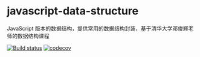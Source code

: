 # javascript-data-structure
JavaScript 版本的数据结构，提供常用的数据结构封装，基于清华大学邓俊辉老师的数据结构课程

[![Build status](https://api.travis-ci.org/open-node/javascript-data-structures.svg?branch=master)](https://travis-ci.org/open-node/javascript-data-structures)
[![codecov](https://codecov.io/gh/open-node/javascript-data-structures/branch/master/graph/badge.svg)](https://codecov.io/gh/open-node/javascript-data-structures)
